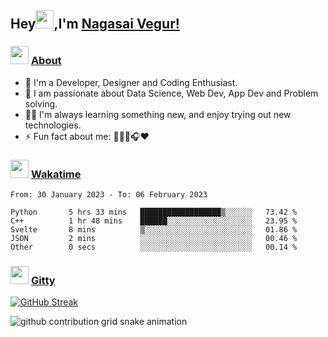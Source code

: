 ## Hey<img src="https://github.com/TheDudeThatCode/TheDudeThatCode/blob/master/Assets/Hi.gif" height="29px">,I'm [Nagasai Vegur!](https://nsvegur.me/)

### <img src="https://c.tenor.com/ftqs42Yna-oAAAAi/mochi-mochi-hello-white-mochi-mochi.gif" height="29px"> [About](https://nsvegur.me/)

- 🔭 I'm a Developer, Designer and Coding Enthusiast.
- 🎲 I am passionate about Data Science, Web Dev, App Dev and Problem solving. 
- 👨‍💻 I'm always learning something new, and enjoy trying out new technologies.
- ⚡ Fun fact about me: 👨🏻‍💻🎧♥️

### <img src="https://c.tenor.com/P5DB2iGAecsAAAAi/peach-cat.gif" height="29px"> [Wakatime](https://wakatime.com/@NSVegur)

<!--START_SECTION:waka-->

```text
From: 30 January 2023 - To: 06 February 2023

Python       5 hrs 33 mins   ██████████████████▒░░░░░░   73.42 %
C++          1 hr 48 mins    ██████░░░░░░░░░░░░░░░░░░░   23.95 %
Svelte       8 mins          ▒░░░░░░░░░░░░░░░░░░░░░░░░   01.86 %
JSON         2 mins          ░░░░░░░░░░░░░░░░░░░░░░░░░   00.46 %
Other        0 secs          ░░░░░░░░░░░░░░░░░░░░░░░░░   00.14 %
```

<!--END_SECTION:waka-->

### <img src="https://c.tenor.com/C4t3cTtNBagAAAAi/quero.gif" height="29px"> [Gitty](https://github.com/NSVEGUR?tab=repositories)

[![GitHub Streak](https://github-readme-streak-stats.herokuapp.com?user=NSVEGUR&theme=dark&hide_border=true&date_format=M%20j%5B%2C%20Y%5D&ring=57A6FF&fire=57A6FF&currStreakLabel=57A6FF&background=0F1017)]('https://github.com/NSVEGUR')

![github contribution grid snake animation](https://raw.githubusercontent.com/NSVEGUR/NSVEGUR/output/github-contribution-grid-snake.svg)

